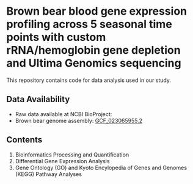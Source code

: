 # Brown bear blood gene expression profiling across 5 seasonal time points with custom rRNA/hemoglobin gene depletion and Ultima Genomics sequencing
This repository contains code for data analysis used in our study.

## Data Availability
- Raw data available at NCBI BioProject: 
- Brown bear genome assembly: [GCF_023065955.2](https://www.ncbi.nlm.nih.gov/datasets/genome/GCF_023065955.2/)

## Contents
1. Bioinformatics Processing and Quantification
2. Differential Gene Expression Analysis
3. Gene Ontology (GO) and Kyoto Encylopedia of Genes and Genomes (KEGG) Pathway Analyses
